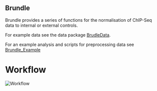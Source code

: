 ## Brundle

Brundle provides a series of functions for the normalisation of ChIP-Seq data
to internal or external controls.

For example data see the data package [BrudleData](https://github.com/andrewholding/BrundleData).

For an example analysis and scripts for preprocessing data see [Brundle_Example](https://github.com/andrewholding/Brundle_Example)

# Workflow

![Workflow](https://github.com/andrewholding/Brundle_Example/raw/master/images/brundle_workflow.png)
